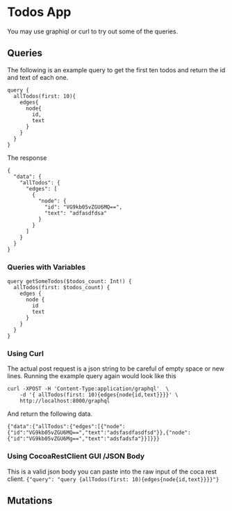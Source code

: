 # Todos App
You may use graphiql or curl to try out some of the queries.

## Queries
The following is an example query to get the first ten todos and
return the id and text of each one.
```
query {
  allTodos(first: 10){
    edges{
      node{
        id,
        text
      }
    }
  }
}
```
The response
```
{
  "data": {
    "allTodos": {
      "edges": [
        {
          "node": {
            "id": "VG9kb05vZGU6MQ==",
            "text": "adfasdfdsa"
          }
        }
      ]
    }
  }
}
```

### Queries with Variables
```
query getSomeTodos($todos_count: Int!) {
  allTodos(first: $todos_count) {
    edges {
      node {
        id
        text
      }
    }
  }
}
```

### Using Curl
The actual post request is a json string to be careful of empty space or new lines.
Running the example query again would look like this
```
curl -XPOST -H 'Content-Type:application/graphql'  \
    -d '{ allTodos(first: 10){edges{node{id,text}}}}' \
    http://localhost:8000/graphql
```
And return the following data.
```
{"data":{"allTodos":{"edges":[{"node":{"id":"VG9kb05vZGU6MQ==","text":"adsfasdfasdfsd"}},{"node":{"id":"VG9kb05vZGU6Mg==","text":"adsfadsfa"}}]}}}

```

### Using CocoaRestClient GUI /JSON Body
This is a valid json body you can paste into the raw input of the coca rest client.
`{"query": "query {allTodos(first: 10){edges{node{id,text}}}}"}`

## Mutations


